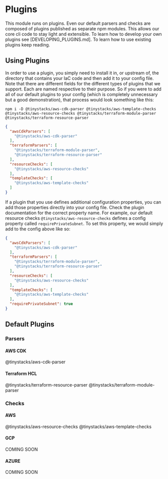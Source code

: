 # Plugins

This module runs on plugins.  Even our default parsers and checks are composed of plugins published as separate npm modules.  This allows our core cli code to stay light and extensible.  To learn how to develop your own plugins see [DEVELOPING_PLUGINS.md].  To learn how to use existing plugins keep reading.

## Using Plugins
In order to use a plugin, you simply need to install it in, or upstream of, the directory that contains your IaC code and then add it to your config file.  Note that there are different fields for the different types of plugins that we support.  Each are named respective to their purpose.  So if you were to add all of our default plugins to your config (which is completely unnecessary but a good demonstration), that process would look something like this:

`npm i -D @tinystacks/aws-cdk-parser @tinystacks/aws-template-checks @tinystacks/aws-resource-checks @tinystacks/terraform-module-parser @tinystacks/terraform-resource-parser`

```json
{
  "awsCdkParsers": [
    "@tinystacks/aws-cdk-parser"
  ],
  "terraformParsers": [
    "@tinystacks/terraform-module-parser",
    "@tinystacks/terraform-resource-parser"
  ],
  "resourceChecks": [
    "@tinystacks/aws-resource-checks"
  ],
  "templateChecks": [
    "@tinystacks/aws-template-checks"
  ]
}
```

If a plugin that you use defines additional configuration properties, you can add those properties directly into your config file.  Check the plugin documentation for the correct property name.  For example, our default resource checks `@tinystacks/aws-resource-checks` defines a config property called `requirePrivateSubnet`.  To set this property, we would simply add to the config above like so:

```json
{
  "awsCdkParsers": [
    "@tinystacks/aws-cdk-parser"
  ],
  "terraformParsers": [
    "@tinystacks/terraform-module-parser",
    "@tinystacks/terraform-resource-parser"
  ],
  "resourceChecks": [
    "@tinystacks/aws-resource-checks"
  ],
  "templateChecks": [
    "@tinystacks/aws-template-checks"
  ],
  "requirePrivateSubnet": true
}
```

## Default Plugins

### Parsers

#### AWS CDK
@tinystacks/aws-cdk-parser

#### Terraform HCL
@tinystacks/terraform-resource-parser
@tinystacks/terraform-module-parser

### Checks
#### AWS
@tinystacks/aws-resource-checks
@tinystacks/aws-template-checks

#### GCP
COMING SOON

#### AZURE
COMING SOON
